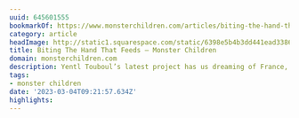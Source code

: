 ```yaml
---
uuid: 645601555
bookmarkOf: https://www.monsterchildren.com/articles/biting-the-hand-that-feeds
category: article
headImage: http://static1.squarespace.com/static/6398e5b4b3dd441ead33860a/6398e815f2eabd0b458bc856/63fe7be28fc9285aa54118ac/1677707208300/BTHTF-COMPRESSED-4.jpg?format=1500w
title: Biting The Hand That Feeds — Monster Children
domain: monsterchildren.com
description: Yentl Touboul’s latest project has us dreaming of France, again.
tags:
- monster children
date: '2023-03-04T09:21:57.634Z'
highlights: 
---
```



